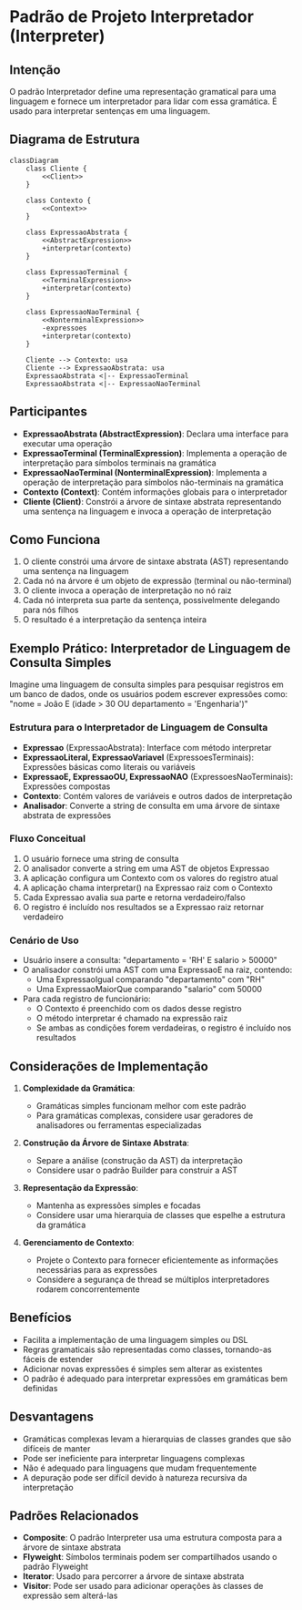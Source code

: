 # Padrão de Projeto Interpretador (Interpreter)

## Intenção

O padrão Interpretador define uma representação gramatical para uma linguagem e fornece um interpretador para lidar com
essa gramática. É usado para interpretar sentenças em uma linguagem.

## Diagrama de Estrutura

```mermaid
classDiagram
    class Cliente {
        <<Client>>
    }

    class Contexto {
        <<Context>>
    }

    class ExpressaoAbstrata {
        <<AbstractExpression>>
        +interpretar(contexto)
    }

    class ExpressaoTerminal {
        <<TerminalExpression>>
        +interpretar(contexto)
    }

    class ExpressaoNaoTerminal {
        <<NonterminalExpression>>
        -expressoes
        +interpretar(contexto)
    }

    Cliente --> Contexto: usa
    Cliente --> ExpressaoAbstrata: usa
    ExpressaoAbstrata <|-- ExpressaoTerminal
    ExpressaoAbstrata <|-- ExpressaoNaoTerminal
```

## Participantes

- **ExpressaoAbstrata (AbstractExpression)**: Declara uma interface para executar uma operação
- **ExpressaoTerminal (TerminalExpression)**: Implementa a operação de interpretação para símbolos terminais na
  gramática
- **ExpressaoNaoTerminal (NonterminalExpression)**: Implementa a operação de interpretação para símbolos não-terminais
  na gramática
- **Contexto (Context)**: Contém informações globais para o interpretador
- **Cliente (Client)**: Constrói a árvore de sintaxe abstrata representando uma sentença na linguagem e invoca a
  operação de interpretação

## Como Funciona

1. O cliente constrói uma árvore de sintaxe abstrata (AST) representando uma sentença na linguagem
2. Cada nó na árvore é um objeto de expressão (terminal ou não-terminal)
3. O cliente invoca a operação de interpretação no nó raiz
4. Cada nó interpreta sua parte da sentença, possivelmente delegando para nós filhos
5. O resultado é a interpretação da sentença inteira

## Exemplo Prático: Interpretador de Linguagem de Consulta Simples

Imagine uma linguagem de consulta simples para pesquisar registros em um banco de dados, onde os usuários podem escrever
expressões como:
"nome = João E (idade > 30 OU departamento = 'Engenharia')"

### Estrutura para o Interpretador de Linguagem de Consulta

- **Expressao** (ExpressaoAbstrata): Interface com método interpretar
- **ExpressaoLiteral, ExpressaoVariavel** (ExpressoesTerminais): Expressões básicas como literais ou variáveis
- **ExpressaoE, ExpressaoOU, ExpressaoNAO** (ExpressoesNaoTerminais): Expressões compostas
- **Contexto**: Contém valores de variáveis e outros dados de interpretação
- **Analisador**: Converte a string de consulta em uma árvore de sintaxe abstrata de expressões

### Fluxo Conceitual

1. O usuário fornece uma string de consulta
2. O analisador converte a string em uma AST de objetos Expressao
3. A aplicação configura um Contexto com os valores do registro atual
4. A aplicação chama interpretar() na Expressao raiz com o Contexto
5. Cada Expressao avalia sua parte e retorna verdadeiro/falso
6. O registro é incluído nos resultados se a Expressao raiz retornar verdadeiro

### Cenário de Uso

- Usuário insere a consulta: "departamento = 'RH' E salario > 50000"
- O analisador constrói uma AST com uma ExpressaoE na raiz, contendo:
    - Uma ExpressaoIgual comparando "departamento" com "RH"
    - Uma ExpressaoMaiorQue comparando "salario" com 50000
- Para cada registro de funcionário:
    - O Contexto é preenchido com os dados desse registro
    - O método interpretar é chamado na expressão raiz
    - Se ambas as condições forem verdadeiras, o registro é incluído nos resultados

## Considerações de Implementação

1. **Complexidade da Gramática**:
    - Gramáticas simples funcionam melhor com este padrão
    - Para gramáticas complexas, considere usar geradores de analisadores ou ferramentas especializadas

2. **Construção da Árvore de Sintaxe Abstrata**:
    - Separe a análise (construção da AST) da interpretação
    - Considere usar o padrão Builder para construir a AST

3. **Representação da Expressão**:
    - Mantenha as expressões simples e focadas
    - Considere usar uma hierarquia de classes que espelhe a estrutura da gramática

4. **Gerenciamento de Contexto**:
    - Projete o Contexto para fornecer eficientemente as informações necessárias para as expressões
    - Considere a segurança de thread se múltiplos interpretadores rodarem concorrentemente

## Benefícios

- Facilita a implementação de uma linguagem simples ou DSL
- Regras gramaticais são representadas como classes, tornando-as fáceis de estender
- Adicionar novas expressões é simples sem alterar as existentes
- O padrão é adequado para interpretar expressões em gramáticas bem definidas

## Desvantagens

- Gramáticas complexas levam a hierarquias de classes grandes que são difíceis de manter
- Pode ser ineficiente para interpretar linguagens complexas
- Não é adequado para linguagens que mudam frequentemente
- A depuração pode ser difícil devido à natureza recursiva da interpretação

## Padrões Relacionados

- **Composite**: O padrão Interpreter usa uma estrutura composta para a árvore de sintaxe abstrata
- **Flyweight**: Símbolos terminais podem ser compartilhados usando o padrão Flyweight
- **Iterator**: Usado para percorrer a árvore de sintaxe abstrata
- **Visitor**: Pode ser usado para adicionar operações às classes de expressão sem alterá-las
